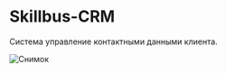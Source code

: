 # Skillbus-CRM
Система управление контактными данными клиента.

![Снимок](https://user-images.githubusercontent.com/100149928/195883983-c5f67e74-506a-473a-9a87-3bf7d7e85a0e.PNG)
